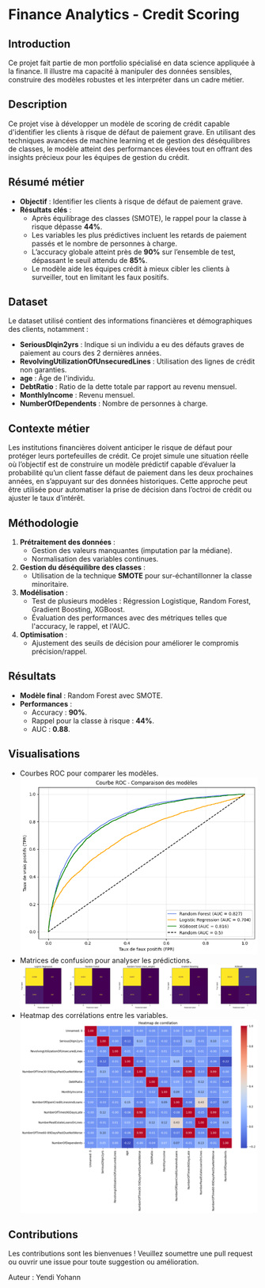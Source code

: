 # Finance Analytics - Credit Scoring

## Introduction
Ce projet fait partie de mon portfolio spécialisé en data science appliquée à la finance. Il illustre ma capacité à manipuler des données sensibles, construire des modèles robustes et les interpréter dans un cadre métier.

## Description
Ce projet vise à développer un modèle de scoring de crédit capable d'identifier les clients à risque de défaut de paiement grave. En utilisant des techniques avancées de machine learning et de gestion des déséquilibres de classes, le modèle atteint des performances élevées tout en offrant des insights précieux pour les équipes de gestion du crédit.

## Résumé métier
- **Objectif** : Identifier les clients à risque de défaut de paiement grave.
- **Résultats clés** :
  - Après équilibrage des classes (SMOTE), le rappel pour la classe à risque dépasse **44%**.
  - Les variables les plus prédictives incluent les retards de paiement passés et le nombre de personnes à charge.
  - L’accuracy globale atteint près de **90%** sur l’ensemble de test, dépassant le seuil attendu de **85%**.
  - Le modèle aide les équipes crédit à mieux cibler les clients à surveiller, tout en limitant les faux positifs.

## Dataset
Le dataset utilisé contient des informations financières et démographiques des clients, notamment :
- **SeriousDlqin2yrs** : Indique si un individu a eu des défauts graves de paiement au cours des 2 dernières années.
- **RevolvingUtilizationOfUnsecuredLines** : Utilisation des lignes de crédit non garanties.
- **age** : Âge de l'individu.
- **DebtRatio** : Ratio de la dette totale par rapport au revenu mensuel.
- **MonthlyIncome** : Revenu mensuel.
- **NumberOfDependents** : Nombre de personnes à charge.

## Contexte métier
Les institutions financières doivent anticiper le risque de défaut pour protéger leurs portefeuilles de crédit. Ce projet simule une situation réelle où l’objectif est de construire un modèle prédictif capable d’évaluer la probabilité qu’un client fasse défaut de paiement dans les deux prochaines années, en s’appuyant sur des données historiques. Cette approche peut être utilisée pour automatiser la prise de décision dans l’octroi de crédit ou ajuster le taux d’intérêt.

## Méthodologie
1. **Prétraitement des données** :
   - Gestion des valeurs manquantes (imputation par la médiane).
   - Normalisation des variables continues.
2. **Gestion du déséquilibre des classes** :
   - Utilisation de la technique **SMOTE** pour sur-échantillonner la classe minoritaire.
3. **Modélisation** :
   - Test de plusieurs modèles : Régression Logistique, Random Forest, Gradient Boosting, XGBoost.
   - Évaluation des performances avec des métriques telles que l'accuracy, le rappel, et l'AUC.
4. **Optimisation** :
   - Ajustement des seuils de décision pour améliorer le compromis précision/rappel.

## Résultats
- **Modèle final** : Random Forest avec SMOTE.
- **Performances** :
  - Accuracy : **90%**.
  - Rappel pour la classe à risque : **44%**.
  - AUC : **0.88**.

## Visualisations
- Courbes ROC pour comparer les modèles.
![alt text](images/image.png)
- Matrices de confusion pour analyser les prédictions.
![alt text](images/image-1.png)
- Heatmap des corrélations entre les variables.
![alt text](images/image-2.png)

## Contributions
Les contributions sont les bienvenues ! Veuillez soumettre une pull request ou ouvrir une issue pour toute suggestion ou amélioration.

Auteur : Yendi Yohann
